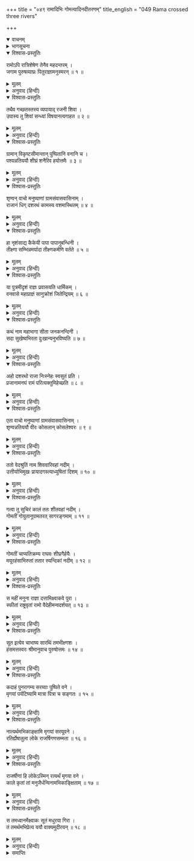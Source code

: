 +++
title = "०४९ रामादिभिः गोमत्यादिनदीतरणम्"
title_english = "049 Rama crossed three rivers"

+++
<details open><summary>वाचनम्</summary>
<div caption="श्रीराम-हरिसीताराममूर्ति-घनपाठिभ्यां वचनम्" class="audioEmbed" src="https://archive.org/download/Ramayana-recitation-Sriram-harisItArAmamUrti-Ghanapaati-v2/Kanda_2/Kanda_2_AYK-049-Gomathyadi_Naditharanam.mp3"></div>
</details>

<details><summary>भागसूचना</summary>

49. ग्रामवासियोंकी बातें सुनते हुए श्रीरामका कोसल जनपदको लाँघते हुए आगे जाना और वेदश्रुति, गोमती एवं स्यन्दिका नदियोंको पार करके सुमन्त्रसे कुछ कहना
</details>

<details open><summary>विश्वास-प्रस्तुतिः</summary>

रामोऽपि रात्रिशेषेण तेनैव महदन्तरम् ।  
जगाम पुरुषव्याघ्रः पितुराज्ञामनुस्मरन् ॥ १ ॥
</details>

<details><summary>मूलम्</summary>

रामोऽपि रात्रिशेषेण तेनैव महदन्तरम् ।  
जगाम पुरुषव्याघ्रः पितुराज्ञामनुस्मरन् ॥ १ ॥
</details>

<details><summary>अनुवाद (हिन्दी)</summary>

उधर पुरुषसिंह श्रीराम भी पिताकी आज्ञाका बारंबार स्मरण करते हुए उस शेष रात्रिमें ही बहुत दूर निकल गये ॥
</details>

<details open><summary>विश्वास-प्रस्तुतिः</summary>

तथैव गच्छतस्तस्य व्यपायाद् रजनी शिवा ।  
उपास्य तु शिवां सन्ध्यां विषयानत्यगाहत ॥ २ ॥
</details>

<details><summary>मूलम्</summary>

तथैव गच्छतस्तस्य व्यपायाद् रजनी शिवा ।  
उपास्य तु शिवां सन्ध्यां विषयानत्यगाहत ॥ २ ॥
</details>

<details><summary>अनुवाद (हिन्दी)</summary>

उसी तरह चलते-चलते उनकी वह कल्याणमयी रजनी भी व्यतीत हो गयी । सबेरा होनेपर मङ्गलमयी संध्योपासना करके वे विभिन्न जनपदोंको लाँघते हुए चल दिये ॥ २ ॥
</details>

<details open><summary>विश्वास-प्रस्तुतिः</summary>

ग्रामान् विकृष्टसीमान्तान् पुष्पितानि वनानि च ।  
पश्यन्नतिययौ शीघ्रं शनैरिव हयोत्तमैः ॥ ३ ॥
</details>

<details><summary>मूलम्</summary>

ग्रामान् विकृष्टसीमान्तान् पुष्पितानि वनानि च ।  
पश्यन्नतिययौ शीघ्रं शनैरिव हयोत्तमैः ॥ ३ ॥
</details>

<details><summary>अनुवाद (हिन्दी)</summary>

जिनकी सीमाके पासकी भूमि जोत दी गयी थी, उन ग्रामों तथा फूलोंसे सुशोभित वनोंको देखते हुए वे उन उत्तम घोड़ोंद्वारा शीघ्रतापूर्वक आगे बढ़े जा रहे थे तथापि सुन्दर दृश्योंके देखनेमें तन्मय रहनेके कारण उन्हें उस रथकी गति धीमी-सी ही जान पड़ती थी ॥
</details>

<details open><summary>विश्वास-प्रस्तुतिः</summary>

शृण्वन् वाचो मनुष्याणां ग्रामसंवासवासिनाम् ।  
राजानं धिग् दशरथं कामस्य वशमास्थितम् ॥ ४ ॥
</details>

<details><summary>मूलम्</summary>

शृण्वन् वाचो मनुष्याणां ग्रामसंवासवासिनाम् ।  
राजानं धिग् दशरथं कामस्य वशमास्थितम् ॥ ४ ॥
</details>

<details><summary>अनुवाद (हिन्दी)</summary>

मार्गमें जो बड़े और छोटे गाँव मिलते थे, उनमें निवास करनेवाले मनुष्योंकी निम्नाङ्कित बातें उनके कानोंमें पड़ रही थीं—‘अहो! कामके वशमें पड़े हुए राजा दशरथको धिक्कार है! ॥ ४ ॥
</details>

<details open><summary>विश्वास-प्रस्तुतिः</summary>

हा नृशंसाद्य कैकेयी पापा पापानुबन्धिनी ।  
तीक्ष्णा सम्भिन्नमर्यादा तीक्ष्णकर्मणि वर्तते ॥ ५ ॥
</details>

<details><summary>मूलम्</summary>

हा नृशंसाद्य कैकेयी पापा पापानुबन्धिनी ।  
तीक्ष्णा सम्भिन्नमर्यादा तीक्ष्णकर्मणि वर्तते ॥ ५ ॥
</details>

<details><summary>अनुवाद (हिन्दी)</summary>

‘हाय! हाय! पापशीला, पापासक्त, क्रूर तथा धर्ममर्यादाका त्याग करनेवाली कैकेयीको तो दया छू भी नहीं गयी है, वह क्रूर अब निष्ठुर कर्ममें ही लगी रहती है ॥ ५ ॥
</details>

<details open><summary>विश्वास-प्रस्तुतिः</summary>

या पुत्रमीदृशं राज्ञः प्रवासयति धार्मिकम् ।  
वनवासे महाप्राज्ञं सानुक्रोशं जितेन्द्रियम् ॥ ६ ॥
</details>

<details><summary>मूलम्</summary>

या पुत्रमीदृशं राज्ञः प्रवासयति धार्मिकम् ।  
वनवासे महाप्राज्ञं सानुक्रोशं जितेन्द्रियम् ॥ ६ ॥
</details>

<details><summary>अनुवाद (हिन्दी)</summary>

‘जिसने महाराजके ऐसे धर्मात्मा, महाज्ञानी, दयालु और जितेन्द्रिय पुत्रको वनवासके लिये घरसे निकलवा दिया है ॥ ६ ॥
</details>

<details open><summary>विश्वास-प्रस्तुतिः</summary>

कथं नाम महाभागा सीता जनकनन्दिनी ।  
सदा सुखेष्वभिरता दुःखान्यनुभविष्यति ॥ ७ ॥
</details>

<details><summary>मूलम्</summary>

कथं नाम महाभागा सीता जनकनन्दिनी ।  
सदा सुखेष्वभिरता दुःखान्यनुभविष्यति ॥ ७ ॥
</details>

<details><summary>अनुवाद (हिन्दी)</summary>

‘जनकनन्दिनी महाभागा सीता, जो सदा सुखोंमें ही रत रहती थीं, अब वनवासके दुःख कैसे भोग सकेंगी?
</details>

<details open><summary>विश्वास-प्रस्तुतिः</summary>

अहो दशरथो राजा निःस्नेहः स्वसुतं प्रति ।  
प्रजानामनघं रामं परित्यक्तुमिहेच्छति ॥ ८ ॥
</details>

<details><summary>मूलम्</summary>

अहो दशरथो राजा निःस्नेहः स्वसुतं प्रति ।  
प्रजानामनघं रामं परित्यक्तुमिहेच्छति ॥ ८ ॥
</details>

<details><summary>अनुवाद (हिन्दी)</summary>

‘अहो! क्या राजा दशरथ अपने पुत्रके प्रति इतने स्नेहहीन हो गये, जो प्रजाओंके प्रति कोई अपराध न करनेवाले श्रीरामचन्द्रजीका यहाँ परित्याग कर देना चाहते हैं’ ॥ ८ ॥
</details>

<details open><summary>विश्वास-प्रस्तुतिः</summary>

एता वाचो मनुष्याणां ग्रामसंवासवासिनाम् ।  
शृण्वन्नतिययौ वीरः कोसलान् कोसलेश्वरः ॥ ९ ॥
</details>

<details><summary>मूलम्</summary>

एता वाचो मनुष्याणां ग्रामसंवासवासिनाम् ।  
शृण्वन्नतिययौ वीरः कोसलान् कोसलेश्वरः ॥ ९ ॥
</details>

<details><summary>अनुवाद (हिन्दी)</summary>

छोटे-बड़े गाँवोंमें रहनेवाले मनुष्योंकी ये बातें सुनते हुए वीर कोसलपति श्रीराम कोसल जनपदकी सीमा लाँघकर आगे बढ़ गये ॥ ९ ॥
</details>

<details open><summary>विश्वास-प्रस्तुतिः</summary>

ततो वेदश्रुतिं नाम शिववारिवहां नदीम् ।  
उत्तीर्याभिमुखः प्रायादगस्त्याध्युषितां दिशम् ॥ १० ॥
</details>

<details><summary>मूलम्</summary>

ततो वेदश्रुतिं नाम शिववारिवहां नदीम् ।  
उत्तीर्याभिमुखः प्रायादगस्त्याध्युषितां दिशम् ॥ १० ॥
</details>

<details><summary>अनुवाद (हिन्दी)</summary>

तदनन्तर शीतल एवं सुखद जल बहानेवाली वेदश्रुति नामक नदीको पार करके श्रीरामचन्द्रजी अगस्त्यसेवित दक्षिण-दिशाकी ओर बढ़ गये ॥ १० ॥
</details>

<details open><summary>विश्वास-प्रस्तुतिः</summary>

गत्वा तु सुचिरं कालं ततः शीतवहां नदीम् ।  
गोमतीं गोयुतानूपामतरत् सागरङ्गमाम् ॥ ११ ॥
</details>

<details><summary>मूलम्</summary>

गत्वा तु सुचिरं कालं ततः शीतवहां नदीम् ।  
गोमतीं गोयुतानूपामतरत् सागरङ्गमाम् ॥ ११ ॥
</details>

<details><summary>अनुवाद (हिन्दी)</summary>

दीर्घकालतक चलकर उन्होंने समुद्रगामिनी गोमती नदीको पार किया, जो शीतल जलका स्रोत बहाती थी । उसके कछारमें बहुत-सी गौएँ विचरती थीं ॥ ११ ॥
</details>

<details open><summary>विश्वास-प्रस्तुतिः</summary>

गोमतीं चाप्यतिक्रम्य राघवः शीघ्रगैर्हयैः ।  
मयूरहंसाभिरुतां ततार स्यन्दिकां नदीम् ॥ १२ ॥
</details>

<details><summary>मूलम्</summary>

गोमतीं चाप्यतिक्रम्य राघवः शीघ्रगैर्हयैः ।  
मयूरहंसाभिरुतां ततार स्यन्दिकां नदीम् ॥ १२ ॥
</details>

<details><summary>अनुवाद (हिन्दी)</summary>

शीघ्रगामी घोड़ोंद्वारा गोमती नदीको लाँघ करके श्रीरघुनाथजीने मोरों और हंसोंके कलरवोंसे व्याप्त स्यन्दिका नामक नदीको भी पार किया ॥ १२ ॥
</details>

<details open><summary>विश्वास-प्रस्तुतिः</summary>

स महीं मनुना राज्ञा दत्तामिक्ष्वाकवे पुरा ।  
स्फीतां राष्ट्रवृतां रामो वैदेहीमन्वदर्शयत् ॥ १३ ॥
</details>

<details><summary>मूलम्</summary>

स महीं मनुना राज्ञा दत्तामिक्ष्वाकवे पुरा ।  
स्फीतां राष्ट्रवृतां रामो वैदेहीमन्वदर्शयत् ॥ १३ ॥
</details>

<details><summary>अनुवाद (हिन्दी)</summary>

वहाँ जाकर श्रीरामने धन-धान्यसे सम्पन्न और अनेक अवान्तर जनपदोंसे घिरी हुई भूमिका सीताको दर्शन कराया, जिसे पूर्वकालमें राजा मनुने इक्ष्वाकुको दिया था ॥ १३ ॥
</details>

<details open><summary>विश्वास-प्रस्तुतिः</summary>

सूत इत्येव चाभाष्य सारथिं तमभीक्ष्णशः ।  
हंसमत्तस्वरः श्रीमानुवाच पुरुषोत्तमः ॥ १४ ॥
</details>

<details><summary>मूलम्</summary>

सूत इत्येव चाभाष्य सारथिं तमभीक्ष्णशः ।  
हंसमत्तस्वरः श्रीमानुवाच पुरुषोत्तमः ॥ १४ ॥
</details>

<details><summary>अनुवाद (हिन्दी)</summary>

फिर श्रीमान् पुरुषोत्तम श्रीरामने ‘सूत!’ कहकर सारथिको बारंबार सम्बोधित किया और मदमत्त हंसके समान मधुर स्वरमें इस प्रकार कहा— ॥ १४ ॥
</details>

<details open><summary>विश्वास-प्रस्तुतिः</summary>

कदाहं पुनरागम्य सरय्वाः पुष्पिते वने ।  
मृगयां पर्यटिष्यामि मात्रा पित्रा च सङ्गतः ॥ १५ ॥
</details>

<details><summary>मूलम्</summary>

कदाहं पुनरागम्य सरय्वाः पुष्पिते वने ।  
मृगयां पर्यटिष्यामि मात्रा पित्रा च सङ्गतः ॥ १५ ॥
</details>

<details><summary>अनुवाद (हिन्दी)</summary>

‘सूत! मैं कब पुनः लौटकर माता-पितासे मिलूँगा और सरयूके पार्श्ववर्ती पुष्पित वनमें मृगयाके लिये भ्रमण करूँगा? ॥ १५ ॥
</details>

<details open><summary>विश्वास-प्रस्तुतिः</summary>

नात्यर्थमभिकाङ्क्षामि मृगयां सरयूवने ।  
रतिर्ह्येषातुला लोके राजर्षिगणसम्मता ॥ १६ ॥
</details>

<details><summary>मूलम्</summary>

नात्यर्थमभिकाङ्क्षामि मृगयां सरयूवने ।  
रतिर्ह्येषातुला लोके राजर्षिगणसम्मता ॥ १६ ॥
</details>

<details><summary>अनुवाद (हिन्दी)</summary>

‘मैं सरयूके वनमें शिकार खेलनेकी बहुत अधिक अभिलाषा नहीं रखता । यह लोकमें एक प्रकारकी अनुपम क्रीड़ा है, जो राजर्षियोंके समुदायको अभिमत है ॥ १६ ॥
</details>

<details open><summary>विश्वास-प्रस्तुतिः</summary>

राजर्षीणां हि लोकेऽस्मिन् रत्यर्थं मृगया वने ।  
काले कृतां तां मनुजैर्धन्विनामभिकाङ्क्षिताम् ॥ १७ ॥
</details>

<details><summary>मूलम्</summary>

राजर्षीणां हि लोकेऽस्मिन् रत्यर्थं मृगया वने ।  
काले कृतां तां मनुजैर्धन्विनामभिकाङ्क्षिताम् ॥ १७ ॥
</details>

<details><summary>अनुवाद (हिन्दी)</summary>

‘इस लोकमें वनमें जाकर शिकार खेलना राजर्षियोंकी क्रीड़ाके लिये प्रचलित हुआ था । अतः मनुपुत्रोंद्वारा उस समय की गयी यह क्रीड़ा अन्य धनुर्धरोंको भी अभीष्ट हुई’ ॥ १७ ॥
</details>

<details open><summary>विश्वास-प्रस्तुतिः</summary>

स तमध्वानमैक्ष्वाकः सूतं मधुरया गिरा ।  
तं तमर्थमभिप्रेत्य ययौ वाक्यमुदीरयन् ॥ १८ ॥
</details>

<details><summary>मूलम्</summary>

स तमध्वानमैक्ष्वाकः सूतं मधुरया गिरा ।  
तं तमर्थमभिप्रेत्य ययौ वाक्यमुदीरयन् ॥ १८ ॥
</details>

<details><summary>अनुवाद (हिन्दी)</summary>

इक्ष्वाकुनन्दन श्रीरामचन्द्रजी विभिन्न विषयोंको लेकर सूतसे मधुर वाणीमें उपयुक्त बातें कहते हुए उस मार्गपर बढ़ते चले गये ॥ १८ ॥
</details>

<details><summary>समाप्तिः</summary>

इत्यार्षे श्रीमद्रामायणे वाल्मीकीये आदिकाव्येऽयोध्याकाण्डे एकोनपञ्चाशः सर्गः ॥ ४९ ॥  
इस प्रकार श्रीवाल्मीकिनिर्मित आर्षरामायण आदिकाव्यके अयोध्याकाण्डमें उनचासवाँ सर्ग पूरा हुआ ॥ ४९ ॥
</details>

